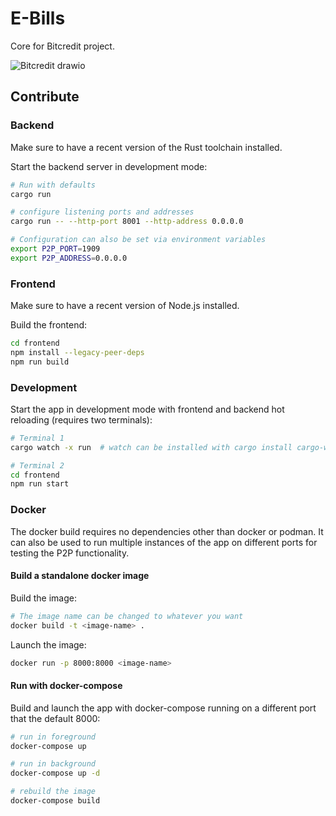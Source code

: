 # E-Bills

Core for Bitcredit project.

![Bitcredit drawio](https://github.com/BitcoinCredit/E-Bills/assets/57773598/1fd8021d-cc41-408e-8c7e-c256c3bf4f3a)

## Contribute

### Backend

Make sure to have a recent version of the Rust toolchain installed.

Start the backend server in development mode:

```bash
# Run with defaults
cargo run

# configure listening ports and addresses
cargo run -- --http-port 8001 --http-address 0.0.0.0

# Configuration can also be set via environment variables
export P2P_PORT=1909
export P2P_ADDRESS=0.0.0.0
```

### Frontend

Make sure to have a recent version of Node.js installed.

Build the frontend:

```bash
cd frontend
npm install --legacy-peer-deps
npm run build
```

### Development

Start the app in development mode with frontend and backend hot reloading (requires two terminals):

```bash
# Terminal 1
cargo watch -x run  # watch can be installed with cargo install cargo-watch

# Terminal 2
cd frontend
npm run start
```

### Docker

The docker build requires no dependencies other than docker or podman. It can also be used
to run multiple instances of the app on different ports for testing the P2P functionality.

#### Build a standalone docker image

Build the image:

```bash
# The image name can be changed to whatever you want
docker build -t <image-name> .
```

Launch the image:

```bash
docker run -p 8000:8000 <image-name>
```

#### Run with docker-compose

Build and launch the app with docker-compose running on a different port that the default 8000:

```bash
# run in foreground
docker-compose up

# run in background
docker-compose up -d

# rebuild the image
docker-compose build
```
